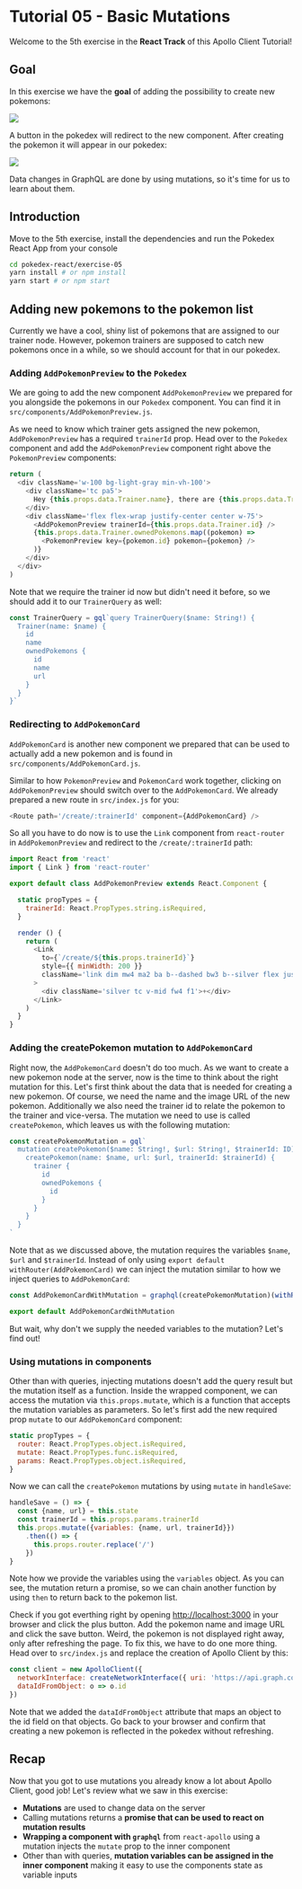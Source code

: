# Tutorial 05 - Basic Mutations

Welcome to the 5th exercise in the **React Track** of this Apollo Client Tutorial!

## Goal

In this exercise we have the **goal** of adding the possibility to create new pokemons:

![](../images/react-exercise-05-addpokemon.png)

A button in the pokedex will redirect to the new component. After creating the pokemon it will appear in our pokedex:

![](../images/react-exercise-05-pokedex.png)

Data changes in GraphQL are done by using mutations, so it's time for us to learn about them.

## Introduction

Move to the 5th exercise, install the dependencies and run the Pokedex React App from your console

```sh
cd pokedex-react/exercise-05
yarn install # or npm install
yarn start # or npm start
```

## Adding new pokemons to the pokemon list

Currently we have a cool, shiny list of pokemons that are assigned to our trainer node. However, pokemon trainers are supposed to catch new pokemons once in a while, so we should account for that in our pokedex.

### Adding `AddPokemonPreview` to the `Pokedex`

We are going to add the new component `AddPokemonPreview` we prepared for you alongside the pokemons in our `Pokedex` component. You can find it in `src/components/AddPokemonPreview.js`.

As we need to know which trainer gets assigned the new pokemon, `AddPokemonPreview` has a required `trainerId` prop. Head over to the `Pokedex` component and add the `AddPokemonPreview` component right above the `PokemonPreview` components:

```js
return (
  <div className='w-100 bg-light-gray min-vh-100'>
    <div className='tc pa5'>
      Hey {this.props.data.Trainer.name}, there are {this.props.data.Trainer.ownedPokemons.length} Pokemons in your pokedex
    </div>
    <div className='flex flex-wrap justify-center center w-75'>
      <AddPokemonPreview trainerId={this.props.data.Trainer.id} />
      {this.props.data.Trainer.ownedPokemons.map((pokemon) =>
        <PokemonPreview key={pokemon.id} pokemon={pokemon} />
      )}
    </div>
  </div>
)
```

Note that we require the trainer id now but didn't need it before, so we should add it to our `TrainerQuery` as well:

```js
const TrainerQuery = gql`query TrainerQuery($name: String!) {
  Trainer(name: $name) {
    id
    name
    ownedPokemons {
      id
      name
      url
    }
  }
}`
```

### Redirecting to `AddPokemonCard`

`AddPokemonCard` is another new component we prepared that can be used to actually add a new pokemon and is found in `src/components/AddPokemonCard.js`.

Similar to how `PokemonPreview` and `PokemonCard` work together, clicking on `AddPokemonPreview` should switch over to the `AddPokemonCard`. We already prepared a new route in `src/index.js` for you:

```js
<Route path='/create/:trainerId' component={AddPokemonCard} />
```

So all you have to do now is to use the `Link` component from `react-router` in `AddPokemonPreview` and redirect to the `/create/:trainerId` path:

```js
import React from 'react'
import { Link } from 'react-router'

export default class AddPokemonPreview extends React.Component {

  static propTypes = {
    trainerId: React.PropTypes.string.isRequired,
  }

  render () {
    return (
      <Link
        to={`/create/${this.props.trainerId}`}
        style={{ minWidth: 200 }}
        className='link dim mw4 ma2 ba b--dashed bw3 b--silver flex justify-center items-center'
      >
        <div className='silver tc v-mid fw4 f1'>+</div>
      </Link>
    )
  }
}
```

### Adding the createPokemon mutation to `AddPokemonCard`

Right now, the `AddPokemonCard` doesn't do too much. As we want to create a new pokemon node at the server, now is the time to think about the right mutation for this. Let's first think about the data that is needed for creating a new pokemon. Of course, we need the name and the image URL of the new pokemon. Additionally we also need the trainer id to relate the pokemon to the trainer and vice-versa. The mutation we need to use is called `createPokemon`, which leaves us with the following mutation:

```js
const createPokemonMutation = gql`
  mutation createPokemon($name: String!, $url: String!, $trainerId: ID) {
    createPokemon(name: $name, url: $url, trainerId: $trainerId) {
      trainer {
        id
        ownedPokemons {
          id
        }
      }
    }
  }
`
```

Note that as we discussed above, the mutation requires the variables `$name`, `$url` and `$trainerId`. Instead of only using `export default withRouter(AddPokemonCard)` we can inject the mutation similar to how we inject queries to `AddPokemonCard`:

```js
const AddPokemonCardWithMutation = graphql(createPokemonMutation)(withRouter(AddPokemonCard))

export default AddPokemonCardWithMutation
```

But wait, why don't we supply the needed variables to the mutation? Let's find out!

### Using mutations in components

Other than with queries, injecting mutations doesn't add the query result but the mutation itself as a function. Inside the wrapped component, we can access the mutation via `this.props.mutate`, which is a function that accepts the mutation variables as parameters. So let's first add the new required prop `mutate` to our `AddPokemonCard` component:

```js
static propTypes = {
  router: React.PropTypes.object.isRequired,
  mutate: React.PropTypes.func.isRequired,
  params: React.PropTypes.object.isRequired,
}
```

Now we can call the `createPokemon` mutations by using `mutate` in `handleSave`:

```js
handleSave = () => {
  const {name, url} = this.state
  const trainerId = this.props.params.trainerId
  this.props.mutate({variables: {name, url, trainerId}})
    .then(() => {
      this.props.router.replace('/')
    })
}
```

Note how we provide the variables using the `variables` object. As you can see, the mutation return a promise, so we can chain another function by using `then` to return back to the pokemon list.

Check if you got everthing right by opening [http://localhost:3000](http://localhost:3000) in your browser and click the plus button. Add the pokemon name and image URL and click the save button. Weird, the pokemon is not displayed right away, only after refreshing the page. To fix this, we have to do one more thing. Head over to `src/index.js` and replace the creation of Apollo Client by this:

```js
const client = new ApolloClient({
  networkInterface: createNetworkInterface({ uri: 'https://api.graph.cool/simple/v1/__PROJECT_ID__'}),
  dataIdFromObject: o => o.id
})
```

Note that we added the `dataIdFromObject` attribute that maps an object to the id field on that objects. Go back to your browser and confirm that creating a new pokemon is reflected in the pokedex without refreshing.

## Recap

Now that you got to use mutations you already know a lot about Apollo Client, good job! Let's review what we saw in this exercise:

* **Mutations** are used to change data on the server
* Calling mutations returns a **promise that can be used to react on mutation results**
* **Wrapping a component with `graphql`** from `react-apollo` using a mutation injects the `mutate` prop to the inner component
* Other than with queries, **mutation variables can be assigned in the inner component** making it easy to use the components state as variable inputs
